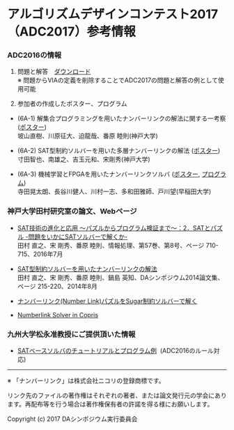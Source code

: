 # アルゴリズムデザインコンテスト2017（ADC2017）参考情報

### ADC2016の情報

1. 問題と解答　[ダウンロード](https://www.dropbox.com/s/wlvfl1jgfs8n27a/ADC2016_Q_A.zip?dl=0)  
  ※ 問題からVIAの定義を削除することでADC2017の問題と解答の例として使用可能

2. 参加者の作成したポスター、プログラム

- (6A-1) 解集合プログラミングを用いたナンバーリンクの解法に関する一考察
([ポスター](https://www.dropbox.com/s/g9247p2w1l8eg7r/adc2016-1.pdf?dl=0))  
  坡山直樹、川原征大、迫龍哉、番原 睦則(神戸大学)

- (6A-2) SAT型制約ソルバーを用いた多層ナンバーリンクの解法
([ポスター](https://www.dropbox.com/s/di8c72t1581pa11/adc2016-2.pdf?dl=0))  
  寸田智也、南雄之、吉玉元和、宋剛秀(神戸大学)

- (6A-3) 機械学習とFPGAを用いたナンバーリンクソルバ
([ポスター](http://www.togawa.cs.waseda.ac.jp/~kotaro.terada/publications/DASADC2016.pdf), 
  [プログラム](https://github.com/kotarot/nl-solver))  
  寺田晃太朗、長谷川健人、川村一志、多和田雅師、戸川望(早稲田大学)

### 神戸大学田村研究室の論文、Webページ

- [SAT技術の進化と応用 〜パズルからプログラム検証まで〜：2．SATとパズル -問題をいかにSATソルバーで解くか-](https://ipsj.ixsq.nii.ac.jp/ej/?action=pages_view_main&active_action=repository_view_main_item_detail&item_id=169443&item_no=1&page_id=13&block_id=8")  
  田村 直之、宋 剛秀、番原 睦則、情報処理、第57巻、第8号、ページ 710-715、2016年7月

- [SAT型制約ソルバーを用いたナンバーリンクの解法](https://ipsj.ixsq.nii.ac.jp/ej/?action=pages_view_main&active_action=repository_view_main_item_detail&item_id=102780&item_no=1&page_id=13&block_id=8)  
  田村 直之、宋 剛秀、番原 睦則、鍋島 英知、DAシンポジウム2014論文集、ページ 215-220、2014年8月

- [ナンバーリンク(Number Link)パズルをSugar制約ソルバーで解く](http://bach.istc.kobe-u.ac.jp/sugar/puzzles/numberlink.html)

- [Numberlink Solver in Copris](http://bach.istc.kobe-u.ac.jp/copris/puzzles/numberlink/)

### 九州大学松永准教授にご提供頂いた情報

- [SATベースソルバのチュートリアルとプログラム例](https://github.com/yusuke-matsunaga/ADC2016_nl3d.git)
  (ADC2016のルール対応)

---
※ 「ナンバーリンク」は株式会社ニコリの登録商標です。

リンク先のファイルの著作権はそれぞれの著者、または論文発行元の学会にあります。再配布等を行う場合は著作権保有者の許諾を得る様にお願いします。

Copyright (c) 2017 DAシンポジウム実行委員会

